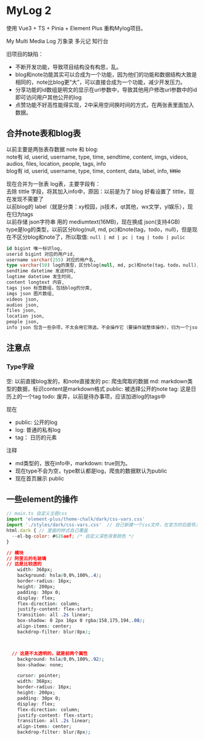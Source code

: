 # MyLog 2


使用 Vue3 + TS + Pinia + Element Plus 重构Mylog项目。  

My Multi Media Log 万象录 多元记 知行台
 

旧项目的缺陷：

- 不断开发功能，导致项目结构没有构思，乱。
- blog和note功能其实可以合成为一个功能，因为他们的功能和数据结构大致是相同的，note比blog更“大”，可以直接合成为一个功能，减少开发压力。
- 分享功能的id数组是明文的显示在url参数中，导致其他用户修改url参数中的id即可访问用户其他公开的log
- 点赞功能不好高性能得实现，2中采用空间换时间的方式，在两张表里面加入数据。

## 合并note表和blog表

以前主要是两张表存数据 note 和 blog:  
note有 id, userid, username, type, time, sendtime, content, imgs, videos, audios, files, location, people, tags, info  
blog有 id, userid, username, type, time,           content, data,                                         label, info, ~~tittle~~  

现在合并为一张表 log表，主要字段有：  
去除 tittle 字段，将其加入info中，原因：以前是为了 blog 好看设置了 tittle，现在发现不需要了  
以前blog的 label（就是分类：xy校园，js技术，qt其他，wx文学，yl娱乐），现在归为tags  
以前存储 json字符串 用的 mediumtext(16MB)，现在换成 json(支持4GB)  
type是log的类型，以前区分blog(null, md, pc)和note(tag，todo，null)，但是现在不区分blog和note了，所以取值: `null | md | pc | tag | todo | pulic`  

```sql
id bigint 唯一标识log,
userid bigint 对应的用户id,
username varchar(255) 对应的用户名,
type varchar(50) log的类型，区分blog(null, md, pc)和note(tag，todo，null),
sendtime datetime 发送时间,
logtime datetime 发生时间,
content longtext 内容,
tags json 标签数组，包括blog的分类,
imgs json 图片数组,
videos json,
audios json,
files json,
location json,
people json,
info json 包含一些杂项，不太会用它筛选，不会操作它（要操作就整体操作），归为一个json。如tittle,
```

## 注意点

### Type字段
空: 以前直接blog发的，和note直接发的
pc: 爬虫爬取的数据
md: markdown类型的数据，标识content是markdown格式
public: 被选择公开的note
tag: 这是日历上的一个tag
todo: 废弃，以前是待办事项，应该加进log的tags中

现在

- public: 公开的log
- log: 普通的私有log
- tag： 日历的元素

注释

- md类型的，放在info中，markdown: true则为。
- 现在type不会为空，type默认都是log，爬虫的数据默认为public
- 现在首页展示 public


## 一些element的操作
```js
// main.ts 自定义主题css
import 'element-plus/theme-chalk/dark/css-vars.css'
import './styles/dark/css-vars.css'  // 自己新建一个css文件，在官方的后面导入即可覆盖
html.dark { // 里面的样式自己覆盖
  --el-bg-color: #626aef; /* 自定义深色背景颜色 */
}
```


```css
// 模块
// 阿里云的毛玻璃
// 这是比较透的
    width: 368px;
    background: hsla(0,0%,100%,.4);
    border-radius: 16px;
    height: 200px;
    padding: 30px 0;
    display: flex;
    flex-direction: column;
    justify-content: flex-start;
    transition: all .2s linear;
    box-shadow: 0 2px 16px 0 rgba(158,175,194,.08);
    align-items: center;
    backdrop-filter: blur(8px);



  // 这是不太透明的，就是前两个属性
    background: hsla(0,0%,100%,.92);
    box-shadow: none;

    cursor: pointer;
    width: 368px;
    border-radius: 16px;
    height: 200px;
    padding: 30px 0;
    display: flex;
    flex-direction: column;
    justify-content: flex-start;
    transition: all .2s linear;
    align-items: center;
    backdrop-filter: blur(8px);

```